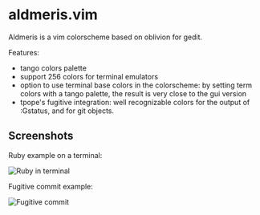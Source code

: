 aldmeris.vim
============

Aldmeris is a vim colorscheme based on oblivion for gedit.

Features:

* tango colors palette
* support 256 colors for terminal emulators
* option to use terminal base colors in the colorscheme: by setting term colors with a tango palette, the result is very close to the gui version
* tpope's fugitive integration: well recognizable colors for the output of :Gstatus, and for git objects.

## Screenshots

Ruby example on a terminal:

![Ruby in terminal](https://github.com/veloce/vim-aldmeris/raw/master/screenshots/aldmeris-small.png "Ruby in terminal")

Fugitive commit example:

![Fugitive commit](https://github.com/veloce/vim-aldmeris/raw/master/screenshots/aldmeris-gstatus.png "Fugitive commit")
